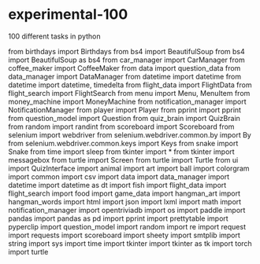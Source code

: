 # experimental-100
100 different tasks in python




from birthdays import Birthdays
from bs4 import BeautifulSoup
from bs4 import BeautifulSoup as bs4
from car_manager import CarManager
from coffee_maker import CoffeeMaker
from data import question_data
from data_manager import DataManager
from datetime import datetime
from datetime import datetime, timedelta
from flight_data import FlightData
from flight_search import FlightSearch
from menu import Menu, MenuItem
from money_machine import MoneyMachine
from notification_manager import NotificationManager
from player import Player
from pprint import pprint
from question_model import Question
from quiz_brain import QuizBrain
from random import randint
from scoreboard import Scoreboard
from selenium import webdriver
from selenium.webdriver.common.by import By
from selenium.webdriver.common.keys import Keys
from snake import Snake
from time import sleep
from tkinter import *
from tkinter import messagebox
from turtle import Screen
from turtle import Turtle
from ui import QuizInterface
import animal
import art
import ball
import colorgram
import common
import csv
import data
import data_manager
import datetime
import datetime as dt
import fish
import flight_data
import flight_search
import food
import game_data
import hangman_art
import hangman_words
import html
import json
import lxml
import math
import notification_manager
import opentriviadb
import os
import paddle
import pandas
import pandas as pd
import pprint
import prettytable
import pyperclip
import question_model
import random
import re
import request
import requests
import scoreboard
import sheety
import smtplib
import string
import sys
import time
import tkinter
import tkinter as tk
import torch
import turtle
